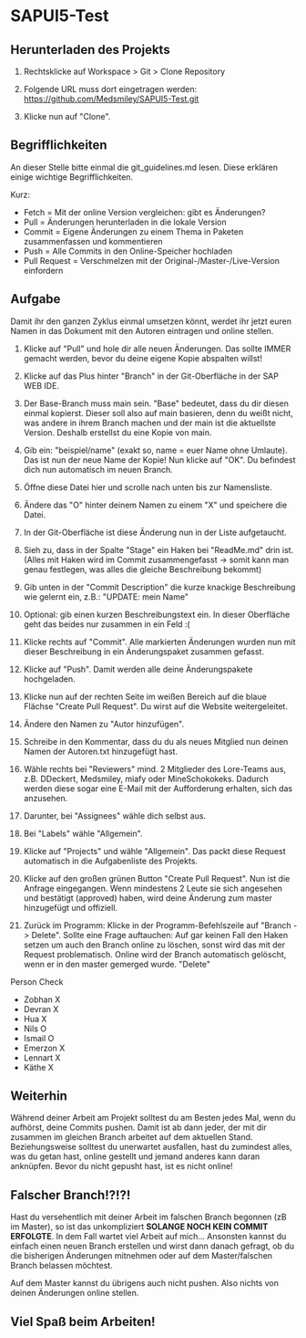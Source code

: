 # SAPUI5-Test

## Herunterladen des Projekts
1. Rechtsklicke auf Workspace > Git > Clone Repository

2. Folgende URL muss dort eingetragen werden: https://github.com/Medsmiley/SAPUI5-Test.git
3. Klicke nun auf "Clone".


## Begrifflichkeiten
An dieser Stelle bitte einmal die git_guidelines.md lesen. 
Diese erklären einige wichtige Begrifflichkeiten.

Kurz:
- Fetch = Mit der online Version vergleichen: gibt es Änderungen?
- Pull = Änderungen herunterladen in die lokale Version
- Commit = Eigene Änderungen zu einem Thema in Paketen zusammenfassen und kommentieren 
- Push = Alle Commits in den Online-Speicher hochladen
- Pull Request = Verschmelzen mit der Original-/Master-/Live-Version einfordern



## Aufgabe

Damit ihr den ganzen Zyklus einmal umsetzen könnt, werdet ihr jetzt euren Namen in das Dokument mit den Autoren eintragen und online stellen.

1. Klicke auf "Pull" und hole dir alle neuen Änderungen. Das sollte IMMER gemacht werden, bevor du deine eigene Kopie abspalten willst!
2. Klicke auf das Plus hinter "Branch" in der Git-Oberfläche in der SAP WEB IDE.
3. Der Base-Branch muss main sein. "Base" bedeutet, dass du dir diesen einmal kopierst. Dieser soll also auf main basieren, denn du weißt nicht, was andere in ihrem Branch machen und der main ist die aktuellste Version. Deshalb erstellst du eine Kopie von main. 
4. Gib ein: "beispiel/name" (exakt so, name = euer Name ohne Umlaute). Das ist nun der neue Name der Kopie! Nun klicke auf "OK". Du befindest dich nun automatisch im neuen Branch.

5. Öffne diese Datei hier und scrolle nach unten bis zur Namensliste.
6. Ändere das "O" hinter deinem Namen zu einem "X" und speichere die Datei.

7. In der Git-Oberfläche ist diese Änderung nun in der Liste aufgetaucht. 
8. Sieh zu, dass in der Spalte "Stage" ein Haken bei "ReadMe.md" drin ist.
(Alles mit Haken wird im Commit zusammengefasst -> somit kann man genau festlegen, was alles die gleiche Beschreibung bekommt)
8. Gib unten in der "Commit Description" die kurze knackige Beschreibung wie gelernt ein, z.B.: "UPDATE: mein Name"
9. Optional: gib einen kurzen Beschreibungstext ein. In dieser Oberfläche geht das beides nur zusammen in ein Feld :(

10. Klicke rechts auf "Commit". Alle markierten Änderungen wurden nun mit dieser Beschreibung in ein Änderungspaket zusammen gefasst.
11. Klicke auf "Push". Damit werden alle deine Änderungspakete hochgeladen.

12. Klicke nun auf der rechten Seite im weißen Bereich auf die blaue Flächse "Create Pull Request". Du wirst auf die Website weitergeleitet.
13. Ändere den Namen zu "Autor hinzufügen".
14. Schreibe in den Kommentar, dass du du als neues Mitglied nun deinen Namen der Autoren.txt hinzugefügt hast.
15. Wähle rechts bei "Reviewers" mind. 2 Mitglieder des Lore-Teams aus, z.B. DDeckert, Medsmiley, miafy oder MineSchokokeks.
Dadurch werden diese sogar eine E-Mail mit der Aufforderung erhalten, sich das anzusehen.
16. Darunter, bei "Assignees" wähle dich selbst aus.
17. Bei "Labels" wähle "Allgemein".
18. Klicke auf "Projects" und wähle "Allgemein".
Das packt diese Request automatisch in die Aufgabenliste des Projekts.
19. Klicke auf den großen grünen Button "Create Pull Request". 
Nun ist die Anfrage eingegangen. Wenn mindestens 2 Leute sie sich angesehen und bestätigt (approved) haben, wird deine Änderung zum master hinzugefügt und offiziell.

13. Zurück im Programm: Klicke in der Programm-Befehlszeile auf "Branch -> Delete". 
Sollte eine Frage auftauchen: Auf gar keinen Fall den Haken setzen um auch den Branch online zu löschen, sonst wird das mit der Request problematisch. 
Online wird der Branch automatisch gelöscht, wenn er in den master gemerged wurde. 
"Delete"


Person     Check
- Zobhan   X
- Devran   X
- Hua      X
- Nils     O
- Ismail   O
- Emerzon  X
- Lennart  X
- Käthe    X


## Weiterhin

Während deiner Arbeit am Projekt solltest du am Besten jedes Mal, wenn du aufhörst, deine Commits pushen. 
Damit ist ab dann jeder, der mit dir zusammen im gleichen Branch arbeitet auf dem aktuellen Stand. 
Beziehungsweise solltest du unerwartet ausfallen, hast du zumindest alles, was du getan hast, online gestellt und jemand anderes kann daran anknüpfen. 
Bevor du nicht gepusht hast, ist es nicht online!


## Falscher Branch!?!?!
Hast du versehentlich mit deiner Arbeit im falschen Branch begonnen (zB im Master), so ist das unkompliziert **SOLANGE NOCH KEIN COMMIT ERFOLGTE**. 
In dem Fall wartet viel Arbeit auf mich... 
Ansonsten kannst du einfach einen neuen Branch erstellen und wirst dann danach gefragt, ob du die bisherigen Änderungen mitnehmen oder auf dem Master/falschen Branch belassen möchtest.

Auf dem Master kannst du übrigens auch nicht pushen. Also nichts von deinen Änderungen online stellen. 


## Viel Spaß beim Arbeiten!